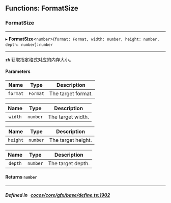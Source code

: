 ## Functions: FormatSize

### FormatSize


___
▸ **FormatSize**<`number`\>(`format: Format, width: number, height: number, depth: number`): `number`
___



**`zh`** 获取指定格式对应的内存大小。



#### Parameters

| Name | Type | Description |
| :------: | :------: | :------: |
| `format` | `Format` | The target format.  |

| Name | Type | Description |
| :------: | :------: | :------: |
| `width` | `number` | The target width.  |

| Name | Type | Description |
| :------: | :------: | :------: |
| `height` | `number` | The target height.  |

| Name | Type | Description |
| :------: | :------: | :------: |
| `depth` | `number` | The target depth.  |


#### Returns `number` 
___


##### Defined in &nbsp;   [cocos/core/gfx/base/define.ts:1902](https://github.com/cocos-creator/engine/blob/c7bf6b8a9/cocos/core/gfx/base/define.ts#L1902)&nbsp;
